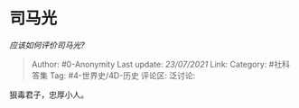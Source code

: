 # 司马光
*应该如何评价司马光?*

> Author: #0-Anonymity
> Last update: *23/07/2021*
> Link:
> Category: #社科答集
> Tag: #4-世界史/4D-历史
> 评论区:
> 泛讨论:

狠毒君子，忠厚小人。
